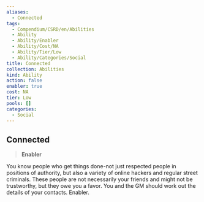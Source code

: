 ```yaml
---
aliases:
  - Connected
tags:
  - Compendium/CSRD/en/Abilities
  - Ability
  - Ability/Enabler
  - Ability/Cost/NA
  - Ability/Tier/Low
  - Ability/Categories/Social
title: Connected
collection: Abilities
kind: Ability
action: false
enabler: true
cost: NA
tier: Low
pools: []
categories:
  - Social
---
```

## Connected  
>**Enabler**
  
You know people who get things done-not just respected people in positions of authority, but also a variety of online hackers and regular street criminals. These people are not necessarily your friends and might not be trustworthy, but they owe you a favor. You and the GM should work out the details of your contacts. Enabler.